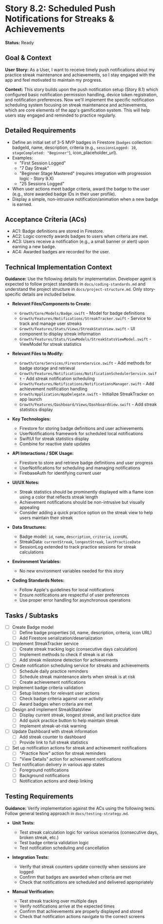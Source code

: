 # Story 8.2: Scheduled Push Notifications for Streaks & Achievements

**Status:** Ready

## Goal & Context

**User Story:** As a User, I want to receive timely push notifications about my practice streak maintenance and achievements, so I stay engaged with the app and feel motivated to maintain my progress.

**Context:** This story builds upon the push notification setup (Story 8.1) which configured basic notification permission handling, device token registration, and notification preferences. Now we'll implement the specific notification scheduling system focusing on streak maintenance and achievements, which are core elements of the app's gamification system. This will help users stay engaged and reminded to practice regularly.

## Detailed Requirements

- Define an initial set of 3-5 MVP badges in Firestore (`badges` collection: badgeId, name, description, criteria (e.g., `sessionsLogged: 10`, `stageCompleted: "Beginner"`), icon_placeholder_url).
- Examples:
  - "First Session Logged"
  - "7 Day Streak"
  - "Beginner Stage Mastered" (requires integration with progression logic - Story 9.X)
  - "25 Sessions Logged"
- When user actions meet badge criteria, award the badge to the user (e.g., store awarded badge IDs in their user profile).
- Display a simple, non-intrusive notification/animation when a new badge is earned.

## Acceptance Criteria (ACs)

- AC1: Badge definitions are stored in Firestore.
- AC2: Logic correctly awards badges to users when criteria are met.
- AC3: Users receive a notification (e.g., a small banner or alert) upon earning a new badge.
- AC4: Awarded badges are recorded for the user.

## Technical Implementation Context

**Guidance:** Use the following details for implementation. Developer agent is expected to follow project standards in `docs/coding-standards.md` and understand the project structure in `docs/project-structure.md`. Only story-specific details are included below.

- **Relevant Files/Components to Create:**
  - `Growth/Core/Models/Badge.swift` - Model for badge definitions
  - `Growth/Features/Notifications/StreakTracker.swift` - Service to track and manage user streaks 
  - `Growth/Features/Stats/Views/StreakStatsView.swift` - UI component to display streak information
  - `Growth/Features/Stats/ViewModels/StreakStatsViewModel.swift` - ViewModel for streak statistics

- **Relevant Files to Modify:**
  - `Growth/Core/Services/FirestoreService.swift` - Add methods for badge storage and retrieval
  - `Growth/Features/Notifications/NotificationSchedulerService.swift` - Add streak notification scheduling
  - `Growth/Features/Notifications/NotificationsManager.swift` - Add achievement notification handling
  - `Growth/Application/AppDelegate.swift` - Initialize StreakTracker on app launch
  - `Growth/Features/Dashboard/Views/DashboardView.swift` - Add streak statistics display

- **Key Technologies:**
  - Firestore for storing badge definitions and user achievements
  - UserNotifications framework for scheduled local notifications
  - SwiftUI for streak statistics display
  - Combine for reactive state updates

- **API Interactions / SDK Usage:**
  - Firestore to store and retrieve badge definitions and user progress
  - UserNotifications for scheduling and managing notifications
  - FirebaseAuth for identifying current user

- **UI/UX Notes:**
  - Streak statistics should be prominently displayed with a flame icon using a color that reflects streak length
  - Achievement notifications should be non-intrusive but visually appealing
  - Consider adding a quick practice option on the streak view to help users maintain their streak

- **Data Structures:**
  - Badge model: `id`, `name`, `description`, `criteria`, `iconURL`
  - StreakData: `currentStreak`, `longestStreak`, `lastPracticeDate`
  - SessionLog extended to track practice sessions for streak calculations

- **Environment Variables:**
  - No new environment variables needed for this story

- **Coding Standards Notes:**
  - Follow Apple's guidelines for local notifications
  - Ensure notifications are respectful of user preferences
  - Use proper error handling for asynchronous operations

## Tasks / Subtasks

- [ ] Create Badge model
  - [ ] Define badge properties (id, name, description, criteria, icon URL)
  - [ ] Add Firestore serialization/deserialization

- [ ] Implement StreakTracker service
  - [ ] Create streak tracking logic (consecutive days calculation)
  - [ ] Implement methods to check if streak is at risk
  - [ ] Add streak milestone detection for achievements

- [ ] Create notification scheduling service for streaks and achievements
  - [ ] Schedule daily practice reminders
  - [ ] Schedule streak maintenance alerts when streak is at risk
  - [ ] Create achievement notifications

- [ ] Implement badge criteria validation
  - [ ] Setup listeners for relevant user actions
  - [ ] Check badge criteria against user activity
  - [ ] Award badges when criteria are met

- [ ] Design and implement StreakStatsView
  - [ ] Display current streak, longest streak, and last practice date
  - [ ] Add quick practice button to help maintain streak
  - [ ] Implement streak-at-risk warning

- [ ] Update Dashboard with streak information
  - [ ] Add streak counter to dashboard
  - [ ] Provide link to full streak statistics

- [ ] Set up notification actions for streak and achievement notifications
  - [ ] "Practice Now" action for streak reminders
  - [ ] "View Details" action for achievement notifications

- [ ] Test notification delivery in various app states
  - [ ] Foreground notifications
  - [ ] Background notifications
  - [ ] Notification actions and deep linking

## Testing Requirements

**Guidance:** Verify implementation against the ACs using the following tests. Follow general testing approach in `docs/testing-strategy.md`.

- **Unit Tests:**
  - Test streak calculation logic for various scenarios (consecutive days, broken streak, etc.)
  - Test badge criteria validation logic
  - Test notification scheduling and cancellation

- **Integration Tests:**
  - Verify that streak counters update correctly when sessions are logged
  - Confirm that badges are awarded when criteria are met
  - Check that notifications are scheduled and delivered appropriately

- **Manual Verification:**
  - Test streak tracking over multiple days
  - Verify notifications arrive at the expected times
  - Confirm that achievements are properly displayed and stored
  - Check that notification actions navigate to the correct screens 